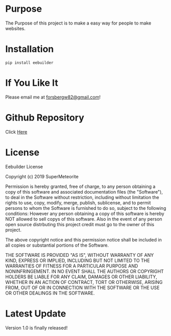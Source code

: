 # Purpose
The Purpose of this project is to make a easy way for people to make websites.
# Installation
`pip install eebuilder`
# If You Like It
Please email me at forsbergw82@gmail.com!
# Github Repository
Click [Here](https://github.com/SuperMeteorite/Eebuilder)
# License

Eebuilder License

Copyright (c) 2019 SuperMeteorite

Permission is hereby granted, free of charge, to any person obtaining a copy
of this software and associated documentation files (the "Software"), to deal
in the Software without restriction, including without limitation the rights
to use, copy, modify, merge, publish, sublicense, and to permit persons to whom the Software is
furnished to do so, subject to the following conditions:
However any person obtaining a copy of this software is hereby NOT allowed to sell copys of this software.
Also in the event of any person open source distrbuting this project credit must go to the owner of this project.

The above copyright notice and this permission notice shall be included in all
copies or substantial portions of the Software.

THE SOFTWARE IS PROVIDED "AS IS", WITHOUT WARRANTY OF ANY KIND, EXPRESS OR
IMPLIED, INCLUDING BUT NOT LIMITED TO THE WARRANTIES OF FITNESS FOR A PARTICULAR PURPOSE AND NONINFRINGEMENT. IN NO EVENT SHALL THE
AUTHORS OR COPYRIGHT HOLDERS BE LIABLE FOR ANY CLAIM, DAMAGES OR OTHER
LIABILITY, WHETHER IN AN ACTION OF CONTRACT, TORT OR OTHERWISE, ARISING FROM,
OUT OF OR IN CONNECTION WITH THE SOFTWARE OR THE USE OR OTHER DEALINGS IN THE
SOFTWARE.

# Latest Update
  Version 1.0 is finally released!
